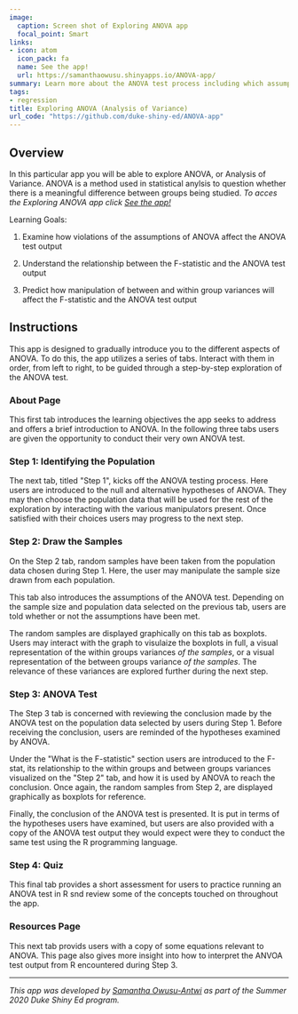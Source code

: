 ```yaml
---
image:
  caption: Screen shot of Exploring ANOVA app
  focal_point: Smart
links:
- icon: atom
  icon_pack: fa
  name: See the app!
  url: https://samanthaowusu.shinyapps.io/ANOVA-app/
summary: Learn more about the ANOVA test process including which assumptions the test makes and the meaning behind the test conclusion.
tags:
- regression
title: Exploring ANOVA (Analysis of Variance)
url_code: "https://github.com/duke-shiny-ed/ANOVA-app"
---
```


## Overview
In this particular app you will be able to explore ANOVA, or Analysis of Variance. ANOVA is a method used in statistical anylsis to question whether there is a meaningful difference between groups being studied. *To acces the Exploring ANOVA app click [See the app!](https://samanthaowusu.shinyapps.io/ANOVA-app/)*

Learning Goals:
1. Examine how violations of the assumptions of ANOVA affect the ANOVA test output

2. Understand the relationship between the F-statistic and the ANOVA test output

3. Predict how manipulation of between and within group variances will affect the F-statistic and the ANOVA test output

## Instructions
This app is designed to gradually introduce you to the different aspects of ANOVA. To do this, the app utilizes a series of tabs. Interact with them in order, from left to right, to be guided through a step-by-step exploration of the ANOVA test.

### **About Page**
This first tab introduces the learning objectives the app seeks to address and offers a brief introduction to ANOVA. In the following three tabs users are given the opportunity to conduct their very own ANOVA test.

### **Step 1: Identifying the Population**
The next tab, titled "Step 1", kicks off the ANOVA testing process. Here users are introduced to the null and alternative hypotheses of ANOVA. They may then choose the population data that will be used for the rest of the exploration by interacting with the various manipulators present. Once satisfied with their choices users may progress to the next step.

### **Step 2: Draw the Samples**
On the Step 2 tab, random samples have been taken from the population data chosen during Step 1. Here, the user may manipulate the sample size drawn from each population. 

This tab also introduces the assumptions of the ANOVA test. Depending on the sample size and population data selected on the previous tab, users are told whether or not the assumptions have been met.

The random samples are displayed graphically on this tab as boxplots. Users may interact with the graph to visulaize the boxplots in full, a visual representation of the within groups variances *of the samples*, or a visual representation of the between groups variance *of the samples*. The relevance of these variances are explored further during the next step.

### **Step 3: ANOVA Test**
The Step 3 tab is concerned with reviewing the conclusion made by the ANOVA test on the population data selected by users during Step 1. Before receiving the conclusion, users are reminded of the hypotheses examined by ANOVA. 

Under the "What is the F-statistic" section users are introduced to the F-stat, its relationship to the within groups and between groups variances visualized on the "Step 2" tab, and how it is used by ANOVA to reach the conclusion. Once again, the random samples from Step 2, are displayed graphically as boxplots for reference.

Finally, the conclusion of the ANOVA test is presented. It is put in terms of the hypotheses users have examined, but users are also provided with a copy of the ANOVA test output they would expect were they to conduct the same test using the R programming language.

### **Step 4: Quiz**
This final tab provides a short assessment for users to practice running an ANOVA test in R snd review some of the concepts touched on throughout the app.

### **Resources Page**
This next tab provids users with a copy of some equations relevant to ANOVA. This page also gives more insight into how to interpret the ANVOA test output from R encountered during Step 3.

---
*This app was developed by [Samantha Owusu-Antwi](https://...) as part of the Summer 2020 Duke Shiny Ed program.*






